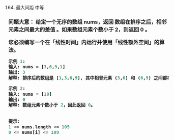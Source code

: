 164. 最大间距
中等

<h3>
问题大意： 给定一个无序的数组 nums，返回 数组在排序之后，相邻元素之间最大的差值 。如果数组元素个数小于 2，则返回 0 。

您必须编写一个在「线性时间」内运行并使用「线性额外空间」的算法。

 
```python
示例 1:
输入: nums = [3,6,9,1]
输出: 3
解释: 排序后的数组是 [1,3,6,9], 其中相邻元素 (3,6) 和 (6,9) 之间都存在最大差值 3。

示例 2:
输入: nums = [10]
输出: 0
解释: 数组元素个数小于 2，因此返回 0。
 

提示:
1 <= nums.length <= 105
0 <= nums[i] <= 109
```
</h3>

